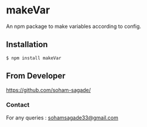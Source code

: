 # makeVar

An npm package to make variables according to config.

## Installation

```
$ npm install makeVar
```

## From Developer

https://github.com/soham-sagade/

### Contact

For any queries : sohamsagade33@gmail.com

